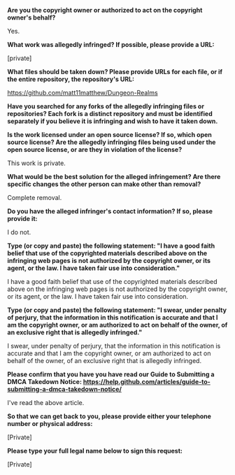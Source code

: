 __Are you the copyright owner or authorized to act on the copyright owner's behalf?__

Yes.

__What work was allegedly infringed? If possible, please provide a URL:__

[private]

__What files should be taken down? Please provide URLs for each file, or if the entire repository, the repository's URL:__

https://github.com/matt11matthew/Dungeon-Realms

__Have you searched for any forks of the allegedly infringing files or repositories? Each fork is a distinct repository and must be identified separately if you believe it is infringing and wish to have it taken down.__

__Is the work licensed under an open source license? If so, which open source license? Are the allegedly infringing files being used under the open source license, or are they in violation of the license?__

This work is private.

__What would be the best solution for the alleged infringement? Are there specific changes the other person can make other than removal?__

Complete removal.

__Do you have the alleged infringer's contact information? If so, please provide it:__

I do not.

__Type (or copy and paste) the following statement: "I have a good faith belief that use of the copyrighted materials described above on the infringing web pages is not authorized by the copyright owner, or its agent, or the law. I have taken fair use into consideration."__

I have a good faith belief that use of the copyrighted materials described above on the infringing web pages is not authorized by the copyright owner, or its agent, or the law. I have taken fair use into consideration.

__Type (or copy and paste) the following statement: "I swear, under penalty of perjury, that the information in this notification is accurate and that I am the copyright owner, or am authorized to act on behalf of the owner, of an exclusive right that is allegedly infringed."__

I swear, under penalty of perjury, that the information in this notification is accurate and that I am the copyright owner, or am authorized to act on behalf of the owner, of an exclusive right that is allegedly infringed.

__Please confirm that you have you have read our Guide to Submitting a DMCA Takedown Notice: https://help.github.com/articles/guide-to-submitting-a-dmca-takedown-notice/__

I've read the above article.

__So that we can get back to you, please provide either your telephone number or physical address:__

[Private]

__Please type your full legal name below to sign this request:__

[Private]
